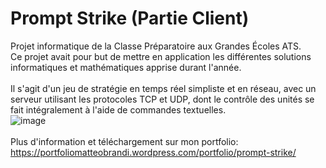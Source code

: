 # Prompt Strike (Partie Client)

Projet informatique de la Classe Préparatoire aux Grandes Écoles ATS.</br>
Ce projet avait pour but de mettre en application les différentes solutions informatiques et mathématiques apprise durant l'année.</br></br>
Il s'agit d'un jeu de stratégie en temps réel simpliste et en réseau, avec un serveur utilisant les protocoles TCP et UDP, dont le contrôle des unités se fait intégralement à l'aide de commandes textuelles.
</br>
![image](http://image.noelshack.com/fichiers/2018/17/6/1524931095-command-exemple.png)
</br></br>
Plus d'information et téléchargement sur mon portfolio:
https://portfoliomatteobrandi.wordpress.com/portfolio/prompt-strike/
